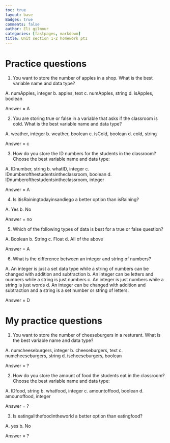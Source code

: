 ```yaml
---
toc: true
layout: base
Badges: true
comments: false
author: Eli gilmour
categories: [fastpages, markdown]
title: Unit section 1-2 homework pt1
---
```


# Practice questions
1. You want to store the number of apples in a shop. What is the best variable name and data type?

A. numApples, integer
b. apples, text
c. numApples, string
d. isApples, boolean

Answer = A

2. You are storing true or false in a variable that asks if the classroom is cold. What is the best variable name and data type?

A. weather, integer
b. weather, boolean
c. isCold, boolean
d. cold, string

Answer = c

3. How do you store the ID numbers for the students in the classroom? Choose the best variable name and data type:

A. IDnumber, string
b. whatID, integer
c. IDnumberofthestudentsintheclassroom, boolean
d. IDnumberofthestudentsintheclassroom, integer

Answer = A

4. Is itisRainingtodayinsandiego a better option than isRaining?

A. Yes
b. No

Answer = no

5. Which of the following types of data is best for a true or false question?

A. Boolean
b. String
c. Float
d. All of the above

Answer = A

6. What is the difference between an integer and string of numbers?

A. An integer is just a set data type while a string of numbers can be changed with addition and subtraction
b. An integer can be letters and numbers while a string is just numbers
c. An integer is just numbers while a string is just words
d. An integer can be changed with addition and subtraction and a string is a set number or string of letters.

Answer = D

# My practice questions

1. You want to store the number of cheeseburgers in a resturant. What is the best variable name and data type?

A. numcheeseburgers, integer
b. cheeseburgers, text
c. numcheeseburgers, string
d. ischeeseburgers, boolean

Answer = ?

2. How do you store the amount of food the students eat in the classroom? Choose the best variable name and data type:

A. IDfood, string
b. whatfood, integer
c. amountoffood, boolean
d. amounoffood, integer

Answer = ?

3. Is eatingallthefoodintheworld a better option than eatingfood?

A. yes
b. No

Answer = ?